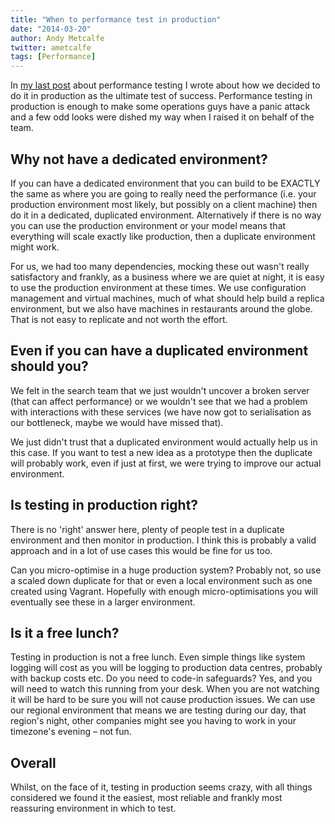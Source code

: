 ```yaml
---
title: "When to performance test in production"
date: "2014-03-20"
author: Andy Metcalfe
twitter: ametcalfe
tags: [Performance]
---
```


In [my last post](/blog/2014/03/19/performance-testing-our-search-api/) about performance testing I wrote about how we decided to do it in production as the ultimate test of success. Performance testing in production is enough to make some operations guys have a panic attack and a few odd looks were dished my way when I raised it on behalf of the team.

## Why not have a dedicated environment?

If you can have a dedicated environment that you can build to be EXACTLY the same as where you are going to really need the performance (i.e. your production environment most likely, but possibly on a client machine) then do it in a dedicated, duplicated environment. Alternatively if there is no way you can use the production environment or your model means that everything will scale exactly like production, then a duplicate environment might work.

For us, we had too many dependencies, mocking these out wasn't really satisfactory and frankly, as a business where we are quiet at night, it is easy to use the production environment at these times. We use configuration management and virtual machines, much of what should help build a replica environment, but we also have machines in restaurants around the globe. That is not easy to replicate and not worth the effort.

## Even if you can have a duplicated environment should you?

We felt in the search team that we just wouldn't uncover a broken server (that can affect performance) or we wouldn't see that we had a problem with interactions with these services (we have now got to serialisation as our bottleneck, maybe we would have missed that).

We just didn't trust that a duplicated environment would actually help us in this case. If you want to test a new idea as a prototype then the duplicate will probably work, even if just at first, we were trying to improve our actual environment.

## Is testing in production right?

There is no 'right' answer here, plenty of people test in a duplicate environment and then monitor in production. I think this is probably a valid approach and in a lot of use cases this would be fine for us too.

Can you micro-optimise in a huge production system? Probably not, so use a scaled down duplicate for that or even a local environment such as one created using Vagrant. Hopefully with enough micro-optimisations you will eventually see these in a larger environment.

## Is it a free lunch?

Testing in production is not a free lunch. Even simple things like system logging will cost as you will be logging to production data centres, probably with backup costs etc. Do you need to code-in safeguards? Yes, and you will need to watch this running from your desk. When you are not watching it will be hard to be sure you will not cause production issues. We can use our regional environment that means we are testing during our day, that region's night, other companies might see you having to work in your timezone's evening &ndash; not fun.

## Overall

Whilst, on the face of it, testing in production seems crazy, with all things considered we found it the easiest, most reliable and frankly most reassuring environment in which to test.
